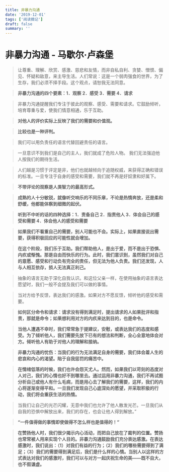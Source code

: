 ```yaml
---
title: 非暴力沟通
date: '2019-12-01'
tags: ['阅读摘记']
draft: false
summary: ''
---
```


# 非暴力沟通 - 马歇尔·卢森堡

> 让尊重、理解、欣赏、感激、慈悲和友情，而非自私自利、贪婪、憎恨、偏见、怀疑和敌意，来主导生活。人们常说：这是一个弱肉强食的世界，为了生存，我们必须不择手段。这个观点，请恕我无法同意。

> **非暴力沟通的四个要素：1．观察 2．感受 3．需要 4．请求**

> 非暴力沟通提醒我们专注于彼此的观察、感受、需要和请求。它鼓励倾听，培育尊重与爱，使我们情意相通，乐于互助。

> **对他人的评价实际上反映了我们的需要和价值观。**

> **比较也是一种评判。**

> 我们可以用负责任的语言代替回避责任的语言。

> 一旦意识不到我们是自己的主人，我们就成了危险人物。
> 我们无法强迫他人按我们的期待生活。

> 人们越是习惯于评定是非，他们也就越倾向于追随权威，来获得正确和错误的标准。一旦专注于自身的感受和需要，我们就不再是好奴隶和好属下。

> **不带评论的观察是人类智力的最高形式。**

> **成熟的人十分敏锐，就像听交响乐的不同乐章，不论是热情奔放，还是柔和舒缓，他都能体察到细微的起伏。**

> **听到不中听的话的四种选择：1．责备自己 2．指责他人 3．体会自己的感受和需要 4．体会他人的感受和需要**

> **如果我们不看重自己的需要，别人可能也不会。实际上，如果直接说出需要，获得积极回应的可能性就会增加。**

> **在这个阶段，我们乐于互助。我们帮助他人，是出于爱，而不是出于恐惧、内疚或惭愧。那是自由而快乐的行为。此时，我们意识到，虽然我们对自己的意愿、感受和行动负有完全的责任，但无法为他人负责。我们还发现，人与人相互依存，损人无法真正利己。**

> 抽象的语言无助于深化自我认识。和这位父亲一样，在使用抽象的语言表达愿望时，我们一般不会提及我们可以做的事情。

> 当对方给予反馈，表达我们的感激。如果对方不愿反馈，倾听他的感受和需要。

> **如何区分命令和请求：请求没有得到满足时，提出请求的人如果批评和指责，那就是命令；如果想利用对方的内疚来达到目的，也是命令。**

> **当他人遭遇不幸时，我们常常急于提建议，安慰，或表达我们的态度和感受。为了倾听他人，我们需要先放下已有的想法和判断，全心全意地体会对方。倾听他人有助于对他人的理解和接纳。**

> **非暴力沟通的忧伤：当我们的行为无法满足自身的需要，我们体会着人生的悲哀和内心的渴望。陷于自我惩罚的痛苦中。**

> **在情绪低落的时候，我们也许会怨天尤人。然而，如果我们以苛刻的态度对人对己，我们的心情也好不到哪里去。通过运用非暴力沟通，我们不再试图分析自己或他人有什么毛病，而是用心去了解我们的需要，这样，我们的内心将逐渐变得平和。一旦我们发现自己心底深处的愿望，并采取积极的行动，我们将会重获生活的热情。**

> 当我们让自己的光芒闪耀，无意中我们也允许了他人散发光芒。一旦我们从自我的恐惧中解放出来，我们的存在，也会让他人得到解放。”

> **“一件值得做的事情即使做得不怎么样也是值得的！”**

> **在赞扬他人时，我们很少揭示内心活动，而把自己放在了裁判的位置。赞扬也常常被人用来实现个人目的。非暴力沟通鼓励我们充分表达感激。在表达感激时，我们说出：（1）对我们有益的行为；（2）我们的哪些需要得到了满足；（3）我们的需要得到满足后，我们是什么样的心情。当别人以这样的方式表达对我们的感激时，我们可以与对方一起庆祝生命的美——既不自大，也不假谦虚。**
